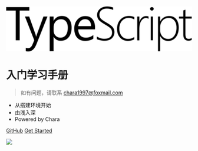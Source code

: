 ![logo](_media/TypeScript.svg)

# 入门学习手册
> 如有问题，请联系 chara1997@foxmail.com

- 从搭建环境开始
- 由浅入深
- Powered by Chara

[GitHub](https://github.com/KongValley/ToLearnTypeScript)
[Get Started](/config.md)

![](https://blog-chara-img.oss-cn-shanghai.aliyuncs.com/blog-img/typescript%E5%B0%8F%E5%86%8C/wallhaven-oxeo25%20%281%29.jpg)